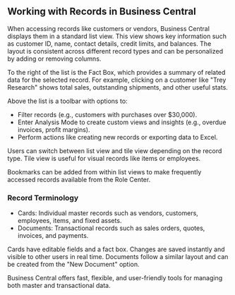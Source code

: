 ## Working with Records in Business Central

When accessing records like customers or vendors, Business Central displays them in a standard list view. This view shows key information such as customer ID, name, contact details, credit limits, and balances. The layout is consistent across different record types and can be personalized by adding or removing columns.

To the right of the list is the Fact Box, which provides a summary of related data for the selected record. For example, clicking on a customer like "Trey Research" shows total sales, outstanding shipments, and other useful stats.

Above the list is a toolbar with options to:
- Filter records (e.g., customers with purchases over \$30,000).
- Enter Analysis Mode to create custom views and insights (e.g., overdue invoices, profit margins).
- Perform actions like creating new records or exporting data to Excel.

Users can switch between list view and tile view depending on the record type. Tile view is useful for visual records like items or employees.

Bookmarks can be added from within list views to make frequently accessed records available from the Role Center.

### Record Terminology

- Cards: Individual master records such as vendors, customers, employees, items, and fixed assets.
- Documents: Transactional records such as sales orders, quotes, invoices, and payments.

Cards have editable fields and a fact box. Changes are saved instantly and visible to other users in real time. Documents follow a similar layout and can be created from the "New Document" option.

Business Central offers fast, flexible, and user-friendly tools for managing both master and transactional data.